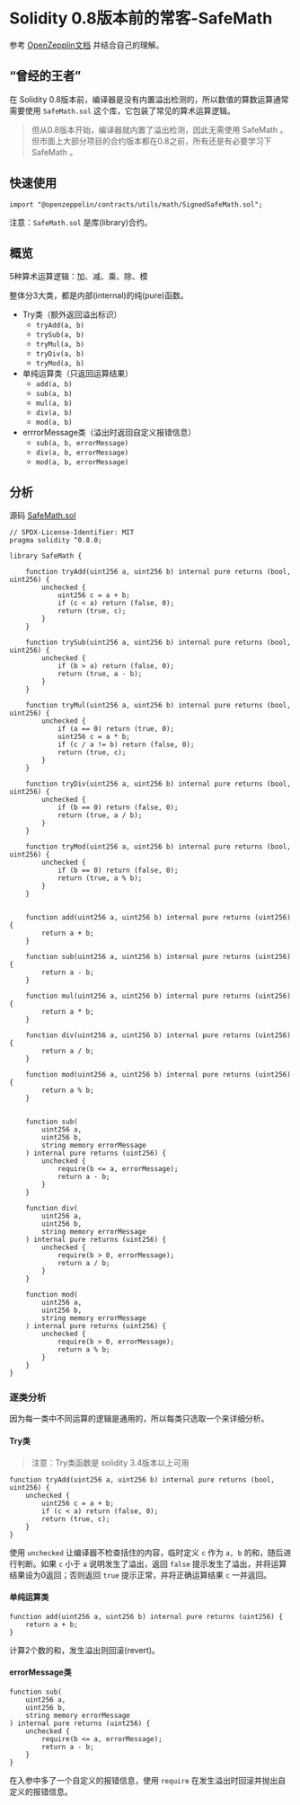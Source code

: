 # Solidity 0.8版本前的常客-SafeMath

参考 [OpenZepplin文档](https://docs.openzeppelin.com/contracts/4.x/api/utils#SafeMath) 并结合自己的理解。

## “曾经的王者”

在 Solidity 0.8版本前，编译器是没有内置溢出检测的，所以数值的算数运算通常需要使用 `SafeMath.sol` 这个库，它包装了常见的算术运算逻辑。

> 但从0.8版本开始，编译器就内置了溢出检测，因此无需使用 SafeMath 。但市面上大部分项目的合约版本都在0.8之前，所有还是有必要学习下 SafeMath 。

## 快速使用

```solidity
import "@openzeppelin/contracts/utils/math/SignedSafeMath.sol";
```

注意：`SafeMath.sol` 是库(library)合约。

## 概览

5种算术运算逻辑：加、减、乘、除、模

整体分3大类，都是内部(internal)的纯(pure)函数。

- Try类（额外返回溢出标识）
  - `tryAdd(a, b)`
  - `trySub(a, b)`
  - `tryMul(a, b)`
  - `tryDiv(a, b)`
  - `tryMod(a, b)`
- 单纯运算类（只返回运算结果）
  - `add(a, b)`
  - `sub(a, b)`
  - `mul(a, b)`
  - `div(a, b)`
  - `mod(a, b)`
- errrorMessage类（溢出时返回自定义报错信息）
  - `sub(a, b, errorMessage)`
  - `div(a, b, errorMessage)`
  - `mod(a, b, errorMessage)`

## 分析

源码 [SafeMath.sol](https://docs.openzeppelin.com/contracts/4.x/api/utils#SafeMath)

```solidity
// SPDX-License-Identifier: MIT
pragma solidity ^0.8.0;

library SafeMath {

    function tryAdd(uint256 a, uint256 b) internal pure returns (bool, uint256) {
        unchecked {
            uint256 c = a + b;
            if (c < a) return (false, 0);
            return (true, c);
        }
    }

    function trySub(uint256 a, uint256 b) internal pure returns (bool, uint256) {
        unchecked {
            if (b > a) return (false, 0);
            return (true, a - b);
        }
    }

    function tryMul(uint256 a, uint256 b) internal pure returns (bool, uint256) {
        unchecked {
            if (a == 0) return (true, 0);
            uint256 c = a * b;
            if (c / a != b) return (false, 0);
            return (true, c);
        }
    }

    function tryDiv(uint256 a, uint256 b) internal pure returns (bool, uint256) {
        unchecked {
            if (b == 0) return (false, 0);
            return (true, a / b);
        }
    }

    function tryMod(uint256 a, uint256 b) internal pure returns (bool, uint256) {
        unchecked {
            if (b == 0) return (false, 0);
            return (true, a % b);
        }
    }


    function add(uint256 a, uint256 b) internal pure returns (uint256) {
        return a + b;
    }

    function sub(uint256 a, uint256 b) internal pure returns (uint256) {
        return a - b;
    }

    function mul(uint256 a, uint256 b) internal pure returns (uint256) {
        return a * b;
    }

    function div(uint256 a, uint256 b) internal pure returns (uint256) {
        return a / b;
    }

    function mod(uint256 a, uint256 b) internal pure returns (uint256) {
        return a % b;
    }


    function sub(
        uint256 a,
        uint256 b,
        string memory errorMessage
    ) internal pure returns (uint256) {
        unchecked {
            require(b <= a, errorMessage);
            return a - b;
        }
    }

    function div(
        uint256 a,
        uint256 b,
        string memory errorMessage
    ) internal pure returns (uint256) {
        unchecked {
            require(b > 0, errorMessage);
            return a / b;
        }
    }

    function mod(
        uint256 a,
        uint256 b,
        string memory errorMessage
    ) internal pure returns (uint256) {
        unchecked {
            require(b > 0, errorMessage);
            return a % b;
        }
    }
}
```

### 逐类分析

因为每一类中不同运算的逻辑是通用的，所以每类只选取一个来详细分析。

#### Try类

> 注意：Try类函数是 solidity 3.4版本以上可用

```solidity
function tryAdd(uint256 a, uint256 b) internal pure returns (bool, uint256) {
	unchecked {
    	uint256 c = a + b;
        if (c < a) return (false, 0);
        return (true, c);
    }
}
```

使用 `unchecked` 让编译器不检查括住的内容，临时定义 `c` 作为 `a, b` 的和，随后进行判断。如果 `c` 小于 `a` 说明发生了溢出，返回 `false` 提示发生了溢出，并将运算结果设为0返回；否则返回 `true` 提示正常，并将正确运算结果 `c` 一并返回。

#### 单纯运算类

```solidity
function add(uint256 a, uint256 b) internal pure returns (uint256) {
	return a + b;
}
```

计算2个数的和，发生溢出则回滚(revert)。

#### errorMessage类

```solidity
function sub(
	uint256 a,
    uint256 b,
    string memory errorMessage
) internal pure returns (uint256) {
    unchecked {
    	require(b <= a, errorMessage);
        return a - b;
    }
}
```

在入参中多了一个自定义的报错信息，使用 `require` 在发生溢出时回滚并抛出自定义的报错信息。